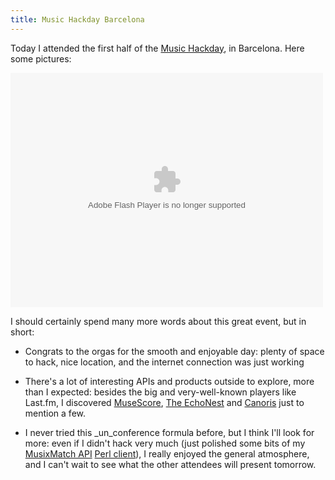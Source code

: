 ```yaml
---
title: Music Hackday Barcelona
---
```


Today I attended the first half of the [Music Hackday](http://bcn.musichackday.org/), in Barcelona. Here some pictures:

<p><object width="500" height="375"><param name="flashvars" value="offsite=true&#038;lang=en-us&#038;page_show_url=%2Fphotos%2Fstefanorodighiero%2Fsets%2F72157624954075871%2Fshow%2F&#038;page_show_back_url=%2Fphotos%2Fstefanorodighiero%2Fsets%2F72157624954075871%2F&#038;set_id=72157624954075871&#038;jump_to="></param><param name="movie" value="http://www.flickr.com/apps/slideshow/show.swf?v=71649"></param><param name="allowFullScreen" value="true"></param><embed type="application/x-shockwave-flash" src="http://www.flickr.com/apps/slideshow/show.swf?v=71649" allowFullScreen="true" flashvars="offsite=true&#038;lang=en-us&#038;page_show_url=%2Fphotos%2Fstefanorodighiero%2Fsets%2F72157624954075871%2Fshow%2F&#038;page_show_back_url=%2Fphotos%2Fstefanorodighiero%2Fsets%2F72157624954075871%2F&#038;set_id=72157624954075871&#038;jump_to=" width="500" height="375"></embed></object></p>

I should certainly spend many more words about this great event, but in short:

* Congrats to the orgas for the smooth and enjoyable day: plenty of space to
hack, nice location, and the internet connection was just working

* There's a lot of interesting APIs and products outside to explore, more than
  I expected: besides the big and very-well-known players like Last.fm, I
  discovered
  [MuseScore](http://wiki.musichackday.org/index.php?title=MuseScore),
  [The EchoNest](http://wiki.musichackday.org/index.php?title=The_Echo_Nest) and
  [Canoris](http://wiki.musichackday.org/index.php?title=Canoris)
  just to mention a few.

* I never tried this _un_conference formula before, but I think I'll look for
  more: even if I didn't hack very much (just polished some bits of my
  [MusixMatch API](http://developer.musixmatch.com/) [Perl
  client](http://github.com/larsen/Net-MusixMatch)), I really enjoyed the
  general atmosphere, and I can't wait to see what the other attendees will
  present tomorrow.

